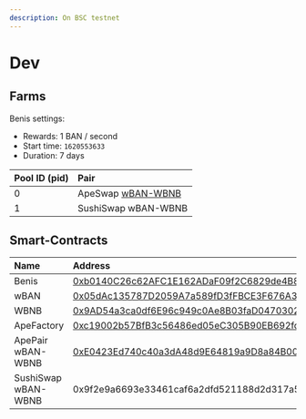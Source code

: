 ```yaml
---
description: On BSC testnet
---
```


# Dev

## Farms

Benis settings:

* Rewards: 1 BAN / second
* Start time: `1620553633`
* Duration: 7 days

| Pool ID \(pid\) | Pair |
| :--- | :--- |
| 0 | ApeSwap [wBAN-WBNB](https://testnet.bscscan.com/tx/0x3d33ba8873371d9b4436ffd515b0010a5d0562c9e9bb6993fe05f46be5e7a3b5) |
| 1 | SushiSwap wBAN-WBNB |

## Smart-Contracts

| Name | Address |
| :--- | :--- |
| Benis | [0xb0140C26c62AFC1E162ADaF09f2C6829de4B8fa1](https://testnet.bscscan.com/address/0xb0140C26c62AFC1E162ADaF09f2C6829de4B8fa1#code) |
| wBAN | [0x05dAc135787D2059A7a589fD3fFBCE3F676A3B8e](https://testnet.bscscan.com/address/0x05dAc135787D2059A7a589fD3fFBCE3F676A3B8e#code) |
| WBNB | [0x9AD54a3ca0df6E96c949c0Ae8B03faD04703024e](https://testnet.bscscan.com/address/0x9AD54a3ca0df6E96c949c0Ae8B03faD04703024e#code) |
| ApeFactory | [0xc19002b57BfB3c56486ed05eC305B90EB692fde2](https://testnet.bscscan.com/address/0xc19002b57BfB3c56486ed05eC305B90EB692fde2#code) |
| ApePair wBAN-WBNB | [0xE0423Ed740c40a3dA48d9E64819a9D8a84B00880](https://testnet.bscscan.com/address/0xe0423ed740c40a3da48d9e64819a9d8a84b00880#code) |
| SushiSwap wBAN-WBNB | 0x9f2e9a6693e33461caf6a2dfd521188d2d317a59 |



